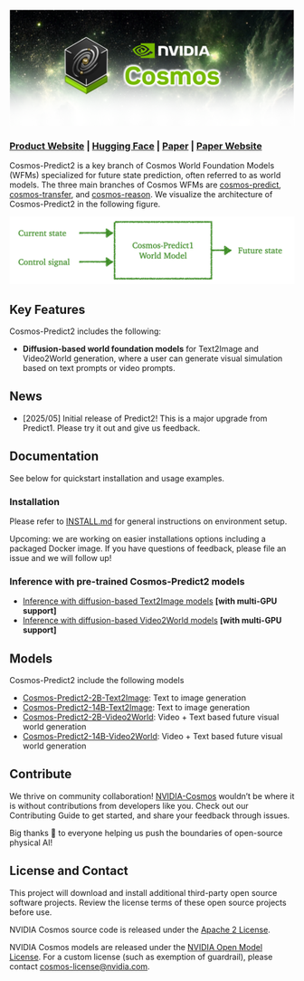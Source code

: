 <p align="center">
    <img src="assets/nvidia-cosmos-header.png" alt="NVIDIA Cosmos Header">
</p>

### [Product Website](https://www.nvidia.com/en-us/ai/cosmos/) | [Hugging Face](https://huggingface.co/collections/nvidia/cosmos-predict1-67c9d1b97678dbf7669c89a7) | [Paper](https://arxiv.org/abs/2501.03575) | [Paper Website](https://research.nvidia.com/labs/dir/cosmos-predict1)

Cosmos-Predict2 is a key branch of Cosmos World Foundation Models (WFMs) specialized for future state prediction, often referred to as world models. The three main branches of Cosmos WFMs are [cosmos-predict](https://github.com/nvidia-cosmos/cosmos-predict2), [cosmos-transfer](https://github.com/nvidia-cosmos/cosmos-transfer1), and [cosmos-reason](https://github.com/nvidia-cosmos/cosmos-reason1). We visualize the architecture of Cosmos-Predict2 in the following figure.

<p align="center">
    <img src="assets/predict1_diagram.png" alt="Cosmos-Predict1 Architecture Diagram">
</p>

## Key Features
Cosmos-Predict2 includes the following:

- **Diffusion-based world foundation models** for Text2Image and Video2World generation, where a user can generate visual simulation based on text prompts or video prompts.

## News
- [2025/05] Initial release of Predict2! This is a major upgrade from Predict1. Please try it out and give us feedback. 

## Documentation
See below for quickstart installation and usage examples. 

### Installation
Please refer to [INSTALL.md](./INSTALL.md) for general instructions on environment setup.

Upcoming: we are working on easier installations options including a packaged Docker image. If you have questions of feedback, please file an issue and we will follow up!

### Inference with pre-trained Cosmos-Predict2 models
* [Inference with diffusion-based Text2Image models](/examples/inference_diffusion_text2image.md) **[with multi-GPU support]**
* [Inference with diffusion-based Video2World models](/examples/inference_diffusion_video2world.md) **[with multi-GPU support]**

## Models

Cosmos-Predict2 include the following models

* [Cosmos-Predict2-2B-Text2Image](https://huggingface.co/nvidia/Cosmos-Predict2-2B-Text2Image): Text to image generation
* [Cosmos-Predict2-14B-Text2Image](https://huggingface.co/nvidia/Cosmos-Predict2-14B-Text2Image): Text to image generation
* [Cosmos-Predict2-2B-Video2World](https://huggingface.co/nvidia/Cosmos-Predict2-2B-Video2World): Video + Text based future visual world generation
* [Cosmos-Predict2-14B-Video2World](https://huggingface.co/nvidia/Cosmos-Predict2-14B-Video2World): Video + Text based future visual world generation

## Contribute

We thrive on community collaboration! [NVIDIA-Cosmos](https://github.com/nvidia-cosmos/) wouldn’t be where it is without contributions from developers like you. Check out our Contributing Guide to get started, and share your feedback through issues.

Big thanks 🙏 to everyone helping us push the boundaries of open-source physical AI!
<!-- ------------------------------ -->

## License and Contact

This project will download and install additional third-party open source software projects. Review the license terms of these open source projects before use.

NVIDIA Cosmos source code is released under the [Apache 2 License](https://www.apache.org/licenses/LICENSE-2.0).

NVIDIA Cosmos models are released under the [NVIDIA Open Model License](https://www.nvidia.com/en-us/agreements/enterprise-software/nvidia-open-model-license). For a custom license (such as exemption of guardrail), please contact [cosmos-license@nvidia.com](mailto:cosmos-license@nvidia.com).
